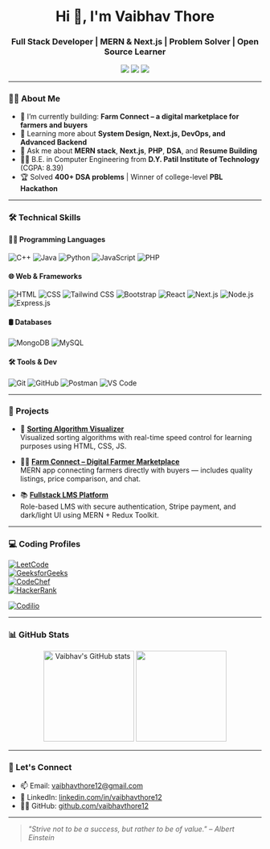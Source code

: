 <h1 align="center">Hi 👋, I'm Vaibhav Thore</h1>
<h3 align="center">Full Stack Developer | MERN & Next.js | Problem Solver | Open Source Learner</h3>

<p align="center">
  <a href="https://linkedin.com/in/vaibhavthore12"><img src="https://img.shields.io/badge/LinkedIn-%230077B5.svg?&style=flat-square&logo=linkedin&logoColor=white" /></a>
  <a href="https://github.com/vaibhavthore12"><img src="https://img.shields.io/badge/GitHub-%2312100E.svg?&style=flat-square&logo=github&logoColor=white" /></a>
  <a href="mailto:vaibhavthore12@gmail.com"><img src="https://img.shields.io/badge/Gmail-%23D14836.svg?&style=flat-square&logo=gmail&logoColor=white" /></a>
</p>

---

### 👨‍💻 About Me

- 🔭 I’m currently building: **Farm Connect – a digital marketplace for farmers and buyers**
- 🌱 Learning more about **System Design, Next.js, DevOps, and Advanced Backend**
- 💬 Ask me about **MERN stack**, **Next.js**, **PHP**, **DSA**, and **Resume Building**
- 👨‍🎓 B.E. in Computer Engineering from **D.Y. Patil Institute of Technology** (CGPA: 8.39)
- 🏆 Solved **400+ DSA problems** | Winner of college-level **PBL Hackathon**

---

### 🛠️ Technical Skills

#### 👨‍💻 Programming Languages  
![C++](https://img.shields.io/badge/C++-00599C?style=flat-square&logo=c%2B%2B&logoColor=white)
![Java](https://img.shields.io/badge/Java-007396?style=flat-square&logo=java&logoColor=white)
![Python](https://img.shields.io/badge/Python-3776AB?style=flat-square&logo=python&logoColor=white)
![JavaScript](https://img.shields.io/badge/JavaScript-F7DF1E?style=flat-square&logo=javascript&logoColor=black)
![PHP](https://img.shields.io/badge/PHP-777BB4?style=flat-square&logo=php&logoColor=white)

#### 🌐 Web & Frameworks  
![HTML](https://img.shields.io/badge/HTML5-E34F26?style=flat-square&logo=html5&logoColor=white)
![CSS](https://img.shields.io/badge/CSS3-1572B6?style=flat-square&logo=css3&logoColor=white)
![Tailwind CSS](https://img.shields.io/badge/Tailwind_CSS-38B2AC?style=flat-square&logo=tailwind-css&logoColor=white)
![Bootstrap](https://img.shields.io/badge/Bootstrap-563D7C?style=flat-square&logo=bootstrap&logoColor=white)
![React](https://img.shields.io/badge/React-61DAFB?style=flat-square&logo=react&logoColor=black)
![Next.js](https://img.shields.io/badge/Next.js-000000?style=flat-square&logo=next.js&logoColor=white)
![Node.js](https://img.shields.io/badge/Node.js-339933?style=flat-square&logo=node.js&logoColor=white)
![Express.js](https://img.shields.io/badge/Express.js-000000?style=flat-square&logo=express&logoColor=white)

#### 🛢️ Databases  
![MongoDB](https://img.shields.io/badge/MongoDB-47A248?style=flat-square&logo=mongodb&logoColor=white)
![MySQL](https://img.shields.io/badge/MySQL-4479A1?style=flat-square&logo=mysql&logoColor=white)

#### 🛠 Tools & Dev  
![Git](https://img.shields.io/badge/Git-F05032?style=flat-square&logo=git&logoColor=white)
![GitHub](https://img.shields.io/badge/GitHub-181717?style=flat-square&logo=github&logoColor=white)
![Postman](https://img.shields.io/badge/Postman-FF6C37?style=flat-square&logo=postman&logoColor=white)
![VS Code](https://img.shields.io/badge/VS_Code-007ACC?style=flat-square&logo=visual-studio-code&logoColor=white)

---

### 💼 Projects

- 🔷 [**Sorting Algorithm Visualizer**](https://github.com/vaibhavthore12/Sorting-Algorithm-Visualizer)  
  Visualized sorting algorithms with real-time speed control for learning purposes using HTML, CSS, JS.

- 🧑‍🌾 [**Farm Connect – Digital Farmer Marketplace**](https://github.com/vikas-saini-7/farm-connect)  
  MERN app connecting farmers directly with buyers — includes quality listings, price comparison, and chat.

- 📚 [**Fullstack LMS Platform**](https://github.com/Vaibhavthore12/E-Learning-platform)  
  Role-based LMS with secure authentication, Stripe payment, and dark/light UI using MERN + Redux Toolkit.

---

### 💻 Coding Profiles

[![LeetCode](https://img.shields.io/badge/LeetCode-FFA116?style=flat-square&logo=leetcode&logoColor=black)](https://leetcode.com/your_leetcode_username)  
[![GeeksforGeeks](https://img.shields.io/badge/GeeksforGeeks-0F9D58?style=flat-square&logo=geeksforgeeks&logoColor=white)](https://auth.geeksforgeeks.org/user/your_gfg_username/profile)  
[![CodeChef](https://img.shields.io/badge/CodeChef-5B4638?style=flat-square&logo=codechef&logoColor=white)](https://www.codechef.com/users/your_codechef_username)  
[![HackerRank](https://img.shields.io/badge/HackerRank-2EC866?style=flat-square&logo=hackerrank&logoColor=white)](https://www.hackerrank.com/your_hackerrank_username)


[![Codilio](https://img.shields.io/badge/Codilio-1A1A1A?style=flat-square&logo=codeforces&logoColor=white)](https://codilio.com/users/vaibhavthore12)




---

### 📊 GitHub Stats

<p align="center">
  <img src="https://github-readme-stats.vercel.app/api?username=vaibhavthore12&show_icons=true&theme=radical" alt="Vaibhav's GitHub stats" height="180" />
  <img src="https://github-readme-streak-stats.herokuapp.com/?user=vaibhavthore12&theme=radical" height="180"/>
</p>

---

### 🤝 Let's Connect

- 📫 Email: [vaibhavthore12@gmail.com](mailto:vaibhavthore12@gmail.com)
- 💼 LinkedIn: [linkedin.com/in/vaibhavthore12](https://linkedin.com/in/vaibhavthore12)
- 👨‍💻 GitHub: [github.com/vaibhavthore12](https://github.com/vaibhavthore12)

---

> *"Strive not to be a success, but rather to be of value." – Albert Einstein*
